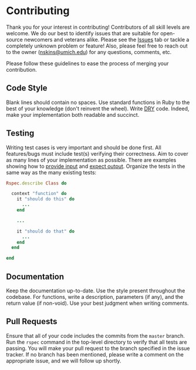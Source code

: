 # Contributing

Thank you for your interest in contributing! Contributors of all skill levels are welcome. We do our best to identify issues that are suitable for open-source newcomers and veterans alike. Please see the [Issues](https://github.com/nskins/goby/issues) tab or tackle a completely unknown problem or feature! Also, please feel free to reach out to the owner ([nskins@umich.edu](mailto:nskins@umich.edu)) for any questions, comments, etc.

Please follow these guidelines to ease the process of merging your contribution.

## Code Style

Blank lines should contain no spaces. Use standard functions in Ruby to the best of your knowledge (don't reinvent the wheel). Write [DRY](https://en.wikipedia.org/wiki/Don%27t_repeat_yourself) code. Indeed, make your implementation both readable and succinct.

## Testing

Writing test cases is very important and should be done first. All features/bugs must include test(s) verifying their correctness. Aim to cover as many lines of your implementation as possible. There are examples showing how to [provide input](https://github.com/nskins/goby/blob/master/spec/goby/util_spec.rb) and [expect output](https://github.com/nskins/goby/blob/master/spec/goby/event/event_spec.rb). Organize the tests in the same way as the many existing tests:

```ruby
Rspec.describe Class do

  context "function" do
    it "should do this" do
      ...
    end

    ...

    it "should do that" do
      ...
    end
  end

end
```

## Documentation

Keep the documentation up-to-date. Use the style present throughout the codebase. For functions, write a description, parameters (if any), and the return value (if non-void). Use your best judgment when writing comments.

## Pull Requests

Ensure that all of your code includes the commits from the `master` branch. Run the `rspec` command in the top-level directory to verify that all tests are passing. You will make your pull request to the branch specified in the issue tracker. If no branch has been mentioned, please write a comment on the appropriate issue, and we will follow up shortly.
